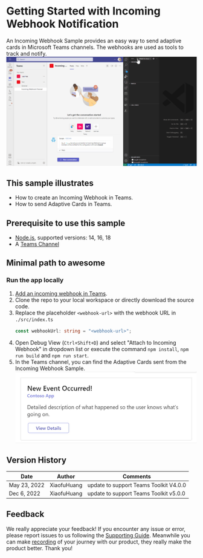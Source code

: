 # Getting Started with Incoming Webhook Notification
An Incoming Webhook Sample provides an easy way to send adaptive cards in Microsoft Teams channels. The webhooks are used as tools to track and notify.
![Incoming Webhook Overall](./images/incoming-webhook.gif)

## This sample illustrates
- How to create an Incoming Webhook in Teams.
- How to send Adaptive Cards in Teams.

## Prerequisite to use this sample
- [Node.js](https://nodejs.org/), supported versions: 14, 16, 18
- A [Teams Channel](https://docs.microsoft.com/en-us/microsoftteams/teams-channels-overview)

## Minimal path to awesome
### Run the app locally
1. [Add an incoming webhook in Teams](https://docs.microsoft.com/en-us/microsoftteams/platform/webhooks-and-connectors/how-to/add-incoming-webhook#create-an-incoming-webhook-1). 
1. Clone the repo to your local workspace or directly download the source code.
1. Replace the placeholder `<webhook-url>` with the webhook URL in `./src/index.ts`
    ```ts
    const webhookUrl: string = "<webhook-url>";
    ```
1. Open Debug View (`Ctrl+Shift+D`) and select "Attach to Incoming Webhook" in dropdown list or execute the command `npm install`, `npm run build` and `npm run start`. 
1. In the Teams channel, you can find the Adaptive Cards sent from the Incoming Webhook Sample. 
![default](./images/default.jpg)

## Version History
| Date         | Author       | Comments                               |
| ------------ | ------------ | -------------------------------------- |
| May 23, 2022 | XiaofuHuang  | update to support Teams Toolkit V4.0.0 |
| Dec 6, 2022  | XiaofuHuang  | update to support Teams Toolkit v5.0.0 |

## Feedback
We really appreciate your feedback! If you encounter any issue or error, please report issues to us following the [Supporting Guide](https://github.com/OfficeDev/TeamsFx-Samples/blob/dev/SUPPORT.md). Meanwhile you can make [recording](https://aka.ms/teamsfx-record) of your journey with our product, they really make the product better. Thank you!